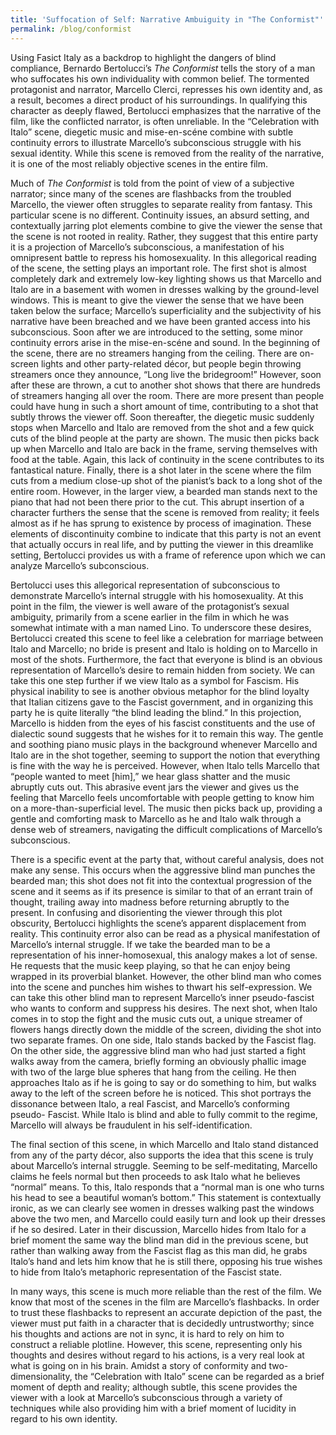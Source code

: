 ```yaml
---
title: 'Suffocation of Self: Narrative Ambuiguity in "The Conformist"'
permalink: /blog/conformist
---
```


Using Fasict Italy as a backdrop to highlight the dangers of blind compliance, Bernardo Bertolucci’s _The Conformist_ tells the story of a man who suffocates his own individuality with common belief. The tormented protagonist and narrator, Marcello Clerci, represses his own identity and, as a result, becomes a direct product of his surroundings. In qualifying this character as deeply flawed, Bertolucci emphasizes that the narrative of the film, like the conflicted narrator, is often unreliable. In the “Celebration with Italo” scene, diegetic music and mise-en-scéne combine with subtle continuity errors to illustrate Marcello’s subconscious struggle with his sexual identity. While this scene is removed from the reality of the narrative, it is one of the most reliably objective scenes in the entire film.

Much of _The Conformist_ is told from the point of view of a subjective narrator; since many of the scenes are flashbacks from the troubled Marcello, the viewer often struggles to separate reality from fantasy. This particular scene is no different. Continuity issues, an absurd setting, and contextually jarring plot elements combine to give the viewer the sense that the scene is not rooted in reality. Rather, they suggest that this entire party it is a projection of Marcello’s subconscious, a manifestation of his omnipresent battle to repress his homosexuality. In this allegorical reading of the scene, the setting plays an important role. The first shot is almost completely dark and extremely low-key lighting shows us that Marcello and Italo are in a basement with women in dresses walking by the ground-level windows. This is meant to give the viewer the sense that we have been taken below the surface; Marcello’s superficiality and the subjectivity of his narrative have been breached and we have been granted access into his subconscious. Soon after we are introduced to the setting, some minor continuity errors arise in the mise-en-scéne and sound. In the beginning of the scene, there are no streamers hanging from the ceiling. There are on-screen lights and other party-related décor, but people begin throwing streamers once they announce, “Long live the bridegroom!” However, soon after these are thrown, a cut to another shot shows that there are hundreds of streamers hanging all over the room. There are more present than people could have hung in such a short amount of time, contributing to a shot that subtly throws the viewer off. Soon thereafter, the diegetic music suddenly stops when Marcello and Italo are removed from the shot and a few quick cuts of the blind people at the party are shown. The music then picks back up when Marcello and Italo are back in the frame, serving themselves with food at the table. Again, this lack of continuity in the scene contributes to its fantastical nature. Finally, there is a shot later in the scene where the film cuts from a medium close-up shot of the pianist’s back to a long shot of the entire room. However, in the larger view, a bearded man stands next to the piano that had not been there prior to the cut. This abrupt insertion of a character furthers the sense that the scene is removed from reality; it feels almost as if he has sprung to existence by process of imagination. These elements of discontinuity combine to indicate that this party is not an event that actually occurs in real life, and by putting the viewer in this dreamlike setting, Bertolucci provides us with a frame of reference upon which we can analyze Marcello’s subconscious. 

Bertolucci uses this allegorical representation of subconscious to demonstrate Marcello’s internal struggle with his homosexuality. At this point in the film, the viewer is well aware of the protagonist’s sexual ambiguity, primarily from a scene earlier in the film in which he was somewhat intimate with a man named Lino. To underscore these desires, Bertolucci created this scene to feel like a celebration for marriage between Italo and Marcello; no bride is present and Italo is holding on to Marcello in most of the shots. Furthermore, the fact that everyone is blind is an obvious representation of Marcello’s desire to remain hidden from society. We can take this one step further if we view Italo as a symbol for Fascism. His physical inability to see is another obvious metaphor for the blind loyalty that Italian citizens gave to the Fascist government, and in organizing this party he is quite literally “the blind leading the blind.” In this projection, Marcello is hidden from the eyes of his fascist constituents and the use of dialectic sound suggests that he wishes for it to remain this way. The gentle and soothing piano music plays in the background whenever Marcello and Italo are in the shot together, seeming to support the notion that everything is fine with the way he is perceived. However, when Italo tells Marcello that “people wanted to meet [him],” we hear glass shatter and the music abruptly cuts out. This abrasive event jars the viewer and gives us the feeling that Marcello feels uncomfortable with people getting to know him on a more-than-superficial level. The music then picks back up, providing a gentle and comforting mask to Marcello as he and Italo walk through a dense web of streamers, navigating the difficult complications of Marcello’s subconscious.

There is a specific event at the party that, without careful analysis, does not make any sense. This occurs when the aggressive blind man punches the bearded man; this shot does not fit into the contextual progression of the scene and it seems as if its presence is similar to that of an errant train of thought, trailing away into madness before returning abruptly to the present. In confusing and disorienting the viewer through this plot obscurity, Bertolucci highlights the scene’s apparent displacement from reality. This continuity error also can be read as a physical manifestation of Marcello’s internal struggle. If we take the bearded man to be a representation of his inner-homosexual, this analogy makes a lot of sense. He requests that the music keep playing, so that he can enjoy being wrapped in its proverbial blanket. However, the other blind man who comes into the scene and punches him wishes to thwart his self-expression. We can take this other blind man to represent Marcello’s inner pseudo-fascist who wants to conform and suppress his desires. The next shot, when Italo comes in to stop the fight and the music cuts out, a unique streamer of flowers hangs directly down the middle of the screen, dividing the shot into two separate frames. On one side, Italo stands backed by the Fascist flag. On the other side, the aggressive blind man who had just started a fight walks away from the camera, briefly forming an obviously phallic image with two of the large blue spheres that hang from the ceiling. He then approaches Italo as if he is going to say or do something to him, but walks away to the left of the screen before he is noticed. This shot portrays the dissonance between Italo, a real Fascist, and Marcello’s conforming pseudo- Fascist. While Italo is blind and able to fully commit to the regime, Marcello will always be fraudulent in his self-identification.

The final section of this scene, in which Marcello and Italo stand distanced from any of the party décor, also supports the idea that this scene is truly about Marcello’s internal struggle. Seeming to be self-meditating, Marcello claims he feels normal but then proceeds to ask Italo what he believes “normal” means. To this, Italo responds that a “normal man is one who turns his head to see a beautiful woman’s bottom.” This statement is contextually ironic, as we can clearly see women in dresses walking past the windows above the two men, and Marcello could easily turn and look up their dresses if he so desired. Later in their discussion, Marcello hides from Italo for a brief moment the same way the blind man did in the previous scene, but rather than walking away from the Fascist flag as this man did, he grabs Italo’s hand and lets him know that he is still there, opposing his true wishes to hide from Italo’s metaphoric representation of the Fascist state.

In many ways, this scene is much more reliable than the rest of the film. We know that most of the scenes in the film are Marcello’s flashbacks. In order to trust these flashbacks to represent an accurate depiction of the past, the viewer must put faith in a character that is decidedly untrustworthy; since his thoughts and actions are not in sync, it is hard to rely on him to construct a reliable plotline. However, this scene, representing only his thoughts and desires without regard to his actions, is a very real look at what is going on in his brain. Amidst a story of conformity and two-dimensionality, the “Celebration with Italo” scene can be regarded as a brief moment of depth and reality; although subtle, this scene provides the viewer with a look at Marcello’s subconscious through a variety of techniques while also providing him with a brief moment of lucidity in regard to his own identity.